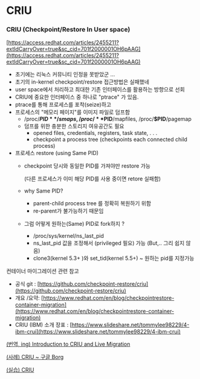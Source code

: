 # CRIU

### CRIU (Checkpoint/Restore In User space)

[https://access.redhat.com/articles/2455211?extIdCarryOver=true&sc_cid=701f2000001OH6pAAG](https://access.redhat.com/articles/2455211?extIdCarryOver=true&sc_cid=701f2000001OH6pAAG)

- 초기에는 리눅스 커뮤니티 인정을 못받았군 ...
- 초기의 in-kernel checkpoint/restore 접근방법은 실패했네
- user space에서 처리하고 최대한 기존 인터페이스를 활용하는 방향으로 선회
- CRIU에 중요한 인터페이스 중 하나로 "ptrace" 가 있음.
- ptrace를 통해 프로세스를 포착(seize)하고
- 프로세스의 "메모리 페이지"를 이미지 파일로 덤프함
    - /proc/**$PID**/smaps, /proc/**$PID**/mapfiles, /proc/**$PID**/pagemap
    - 덤프를 위한 충분한 스토리지 여유공간도 필요
        - opened files, credentials, registers, task state, . . .
        - checkpoint a process tree (checkpoints each connected child process)
- 프로세스 restore (using Same PID)
    - checkpoint 당시와 동일한 PID를 가져야만 restore 가능

        (다른 프로세스가 이미 해당 PID를 사용 중이면 retore 실패함)

    - why Same PID?
        - parent-child process tree 를 정확히 복원하기 위함
        - re-parent가 불가능하기 때문임
    - 그럼 어떻게 원하는(Same) PID로 fork하지 ?
        - /proc/sys/kernel/ns_last_pid
        - ns_last_pid 값을 조정해서 (privileged 필요) 가능 (But,.. 그리 쉽지 않음)
        - clone3(kernel 5.3+ )와 set_tid(kernel 5.5+) ~ 원하는 pid를 지정가능

컨테이너 마이그레이션 관련 참고

- 공식 git : [https://github.com/checkpoint-restore/criu](https://github.com/checkpoint-restore/criu)
- 개요 /요약: [https://www.redhat.com/en/blog/checkpointrestore-container-migration](https://www.redhat.com/en/blog/checkpointrestore-container-migration)
- CRIU (IBM) 소개 장표 : [https://www.slideshare.net/tommylee98229/4-ibm-crui](https://www.slideshare.net/tommylee98229/4-ibm-crui)

[(번역, ing) Introduction to CRIU and Live Migration](https://www.notion.so/ing-Introduction-to-CRIU-and-Live-Migration-b7b3d7323a594a8cbb1e2986e1204db5)

[(사례) CRIU ~ 구글 Borg ](https://www.notion.so/CRIU-Borg-04091985c70a40c990bdc46d9b4572e7)

[(실습) CRIU](https://www.notion.so/CRIU-7d09632049094f3b9941947d1863f056)